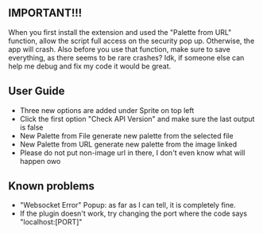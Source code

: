 ## IMPORTANT!!!
When you first install the extension and used the "Palette from URL" function, allow the script full access on the security pop up. Otherwise, the app will crash. Also before you use that function, make sure to save everything, as there seems to be rare crashes? Idk, if someone else can help me debug and fix my code it would be great.

## User Guide
- Three new options are added under Sprite on top left
- Click the first option "Check API Version" and make sure the last output is false
- New Palette from File generate new palette from the selected file
- New Palette from URL generate new palette from the image linked
- Please do not put non-image url in there, I don't even know what will happen owo

## Known problems
- "Websocket Error" Popup: as far as I can tell, it is completely fine.
- If the plugin doesn't work, try changing the port where the code says "localhost:[PORT]"
